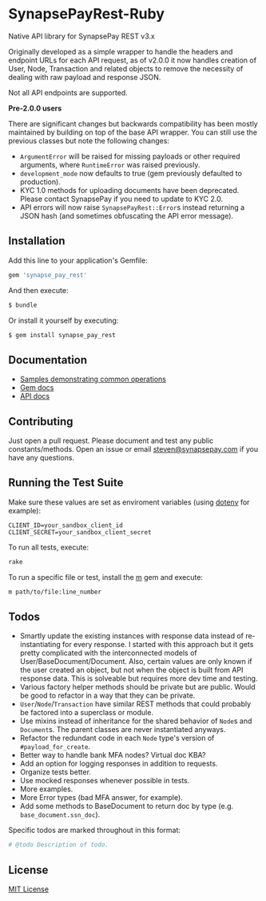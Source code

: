 # SynapsePayRest-Ruby

Native API library for SynapsePay REST v3.x

Originally developed as a simple wrapper to handle the headers and endpoint URLs for each API request, as of v2.0.0 it now handles creation of User, Node, Transaction and related objects to remove the necessity of dealing with raw payload and response JSON.

Not all API endpoints are supported.

**Pre-2.0.0 users**

There are significant changes but backwards compatibility has been mostly maintained by building on top of the base API wrapper. You can still use the previous classes but note the following changes:

- `ArgumentError` will be raised for missing payloads or other required arguments, where `RuntimeError` was raised previously. 
- `development_mode` now defaults to true (gem previously defaulted to production).
- KYC 1.0 methods for uploading documents have been deprecated. Please contact SynapsePay if you need to update to KYC 2.0.
- API errors will now raise `SynapsePayRest::Error`s instead returning a JSON hash (and sometimes obfuscating the API error message).

## Installation

Add this line to your application's Gemfile:

```ruby
gem 'synapse_pay_rest'
```

And then execute:

```bash
$ bundle
```

Or install it yourself by executing:

```bash
$ gem install synapse_pay_rest
```

## Documentation

- [Samples demonstrating common operations](samples.md)
- [Gem docs](http://www.rubydoc.info/gems/synapse_pay_rest)
- [API docs](http://docs.synapsepay.com/v3.1)

## Contributing

Just open a pull request. Please document and test any public constants/methods. Open an issue or email steven@synapsepay.com if you have any questions.

## Running the Test Suite

Make sure these values are set as enviroment variables (using [dotenv](https://github.com/bkeepers/dotenv) for example):

```
CLIENT_ID=your_sandbox_client_id
CLIENT_SECRET=your_sandbox_client_secret
```

To run all tests, execute:

```bash
rake
```

To run a specific file or test, install the [m](https://github.com/qrush/m) gem and execute:

```bash
m path/to/file:line_number
```

## Todos

- Smartly update the existing instances with response data instead of re-instantiating for every response. I started with this approach but it gets pretty complicated with the interconnected models of User/BaseDocument/Document. Also, certain values are only known if the user created an object, but not when the object is built from API response data. This is solveable but requires more dev time and testing.
- Various factory helper methods should be private but are public. Would be good to refactor in a way that they can be private.
- `User`/`Node`/`Transaction` have similar REST methods that could probably be factored into a superclass or module.
- Use mixins instead of inheritance for the shared behavior of `Node`s and `Document`s. The parent classes are never instantiated anyways.
- Refactor the redundant code in each `Node` type's version of `#payload_for_create`.
- Better way to handle bank MFA nodes? Virtual doc KBA?
- Add an option for logging responses in addition to requests.
- Organize tests better.
- Use mocked responses whenever possible in tests.
- More examples.
- More Error types (bad MFA answer, for example).
- Add some methods to BaseDocument to return doc by type (e.g. `base_document.ssn_doc`).

Specific todos are marked throughout in this format:

```ruby
# @todo Description of todo.
```

## License

[MIT License](LICENSE)